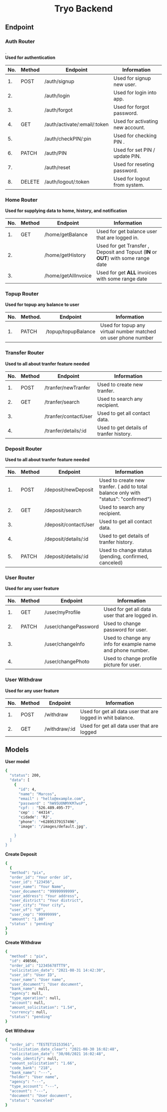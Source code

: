 
<h1 align="center">Tryo Backend</h1>



  

## Endpoint


### Auth Router
.  
**Used for authentication**

| No. | Method | Endpoint                     | Information                      |
| --- | ------ | ---------------------------- | -------------------------------- |
| 1.  | POST   | /auth/signup                 | Used for signup new user.        |
| 2.  |        | /auth/login                  | Used for login into app.         |
| 3.  |        | /auth/forgot                 | Used for forgot password.        |
| 4.  | GET    | /auth/activate/:email/:token | Used for activating new account. |
| 5.  |        | /auth/checkPIN/:pin          | Used for checking PIN .          |
| 6.  | PATCH  | /auth/PIN                    | Used for set PIN / update PIN.   |
| 7.  |        | /auth/reset                  | Used for reseting password.     |
| 8.  | DELETE | /auth/logout/:token          | Used for logout from system.     |
  


### Home Router
**Used for supplying data to home, history, and notification**

| No. | Method | Endpoint            | Information                                                   |
| --- | ------ | ------------------- | ------------------------------------------------------------- |
| 1.  | GET    | /home/getBalance    | Used for get balance user that are logged in.                 |
| 2.  |        | /home/getHistory    | Used for get Transfer , Deposit and Topuut (**IN** or **OUT**) with some range date |
| 3.  |        | /home/getAllInvoice | Used for get **ALL** invoices with some range date            |
  

### Topup Router
**Used for topup any balance to user**

| No. | Method. | Endpoint            | Information                                                    |
| --- | ------- | ------------------- | -------------------------------------------------------------- |
| 1.  | PATCH   | /topup/topupBalance | Used for topup any virtual number matched on user phone number |
 
### Transfer Router
**Used to all about tranfer feature needed**

| No. | Method | Endpoint             | Information                             |
| --- | ------ | -------------------- | --------------------------------------- |
| 1.  | POST   | /tranfer/newTranfer  | Used to create new tranfer.             |
| 2.  | GET    | /tranfer/search      | Used to search any recipient.           |
| 3.  |        | /tranfer/contactUser | Used to get all contact data.           |
| 4.  |        | /tranfer/details/:id | Used to get details of tranfer history. |

### Deposit Router
**Used to all about tranfer feature needed**

| No. | Method | Endpoint             | Information                             |
| --- | ------ | -------------------- | --------------------------------------- |
| 1.  | POST   | /deposit/newDeposit  | Used to create new tranfer. ( add to total balance only with "status": "confirmed")             |
| 2.  | GET    | /deposit/search      | Used to search any recipient.           |
| 3.  |        | /deposit/contactUser | Used to get all contact data.           |
| 4.  |        | /deposit/details/:id | Used to get details of tranfer history. |
| 5.  | PATCH  | /deposit/details/:id | Used to change status (pending, confirmed, canceled) |


### User Router
**Used for any user feature**

| No. | Method | Endpoint             | Information                                                |
| --- | ------ | -------------------- | ---------------------------------------------------------- |
| 1.  | GET    | /user/myProfile      | Used for get all data user that are logged in.             |
| 2.  | PATCH  | /user/changePassword | Used to change password for user.                          |
| 3.  |        | /user/changeInfo     | Used to change any info for example name and phone number. |
| 4.  |        | /user/changePhoto    | Used to change profile picture for user.                   |

### User Withdraw
**Used for any user feature**

| No. | Method | Endpoint             | Information                                                |
| --- | ------ | -------------------- | ---------------------------------------------------------- |
| 1.  | POST   | /withdraw            | Used for get all data user that are logged in whit balance.|
| 2.  | GET    | /withdraw/:id        | Used for get all data user that are logged                 |


## Models

**User model**

```bash
{
  "status": 200,
  "data": [
    {
      "id": 4,
      "name": "Marcos",
      "email" : "hello@example.com",    
      "password" : "hW95UONMYKM7wsP",
      "cpf: : "526.489.495-77",
      "cep" : "44314",
      "cidade": "RJ",
      "phone": "+62895379157496",
      "image": "/images/default.jpg",

    }
  ]
}
```
**Create Deposit**

```bash
{
  {
  "method": "pix",
  "order_id": "Your order id",
  "user_id": "123456",
  "user_name": "Your Name",
  "user_document": "99999999999",
  "user_address": "Your address",
  "user_district": "Your district",
  "user_city": "Your city",
  "user_uf": "UF",
  "user_cep": "99999999",
  "amount": "1.80"
  "status" : "pending"
}
}
```

**Create Withdraw**

```bash
{
  "method" : "pix",
  "id": 498566,
  "order_id": "12345678TTT9",
  "solicitation_date": "2021-08-31 14:42:30",
  "user_id": "User ID",
  "user_name": "User name",
  "user_document": "User document",
  "bank_name": null,
  "agency": null,
  "type_operation": null,
  "account": null,
  "amount_solicitation": "1.54",
  "currency": null,
  "status": "pending"
}
```
**Get Withdraw**

```bash
{
  "order_id": "TESTET15153561",
  "solicitation_date_clear": "2021-08-30 16:02:48",
  "solicitation_date": "30/08/2021 16:02:48",
  "code_identify": null,
  "amount_solicitation": "1.66",
  "code_bank": "218",
  "bank_name": "---",
  "holder": "User name",
  "agency": "---",
  "type_account": "---",
  "account": "---",
  "document": "User document",
  "status": "canceled"
}
```
  
